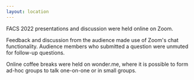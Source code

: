 ```yaml
---
layout: location
---
```


FACS 2022 presentations and discussion were held online on Zoom.

Feedback and discussion from the audience made use of Zoom's chat
functionality.  Audience members who submitted a question were unmuted for
follow-up questions.

Online coffee breaks were held on wonder.me,
where it is possible to form ad-hoc groups to talk one-on-one or in small
groups.

<!-- You can adapt the design as well as the section shown on the map by copying the `assets/js/main.js` from the theme's repository and editing it. See also the subsection [Location / Room Overview](https://github.com/DigitaleGesellschaft/jekyll-theme-conference/#location--room-overview) section of the theme's README file. -->
